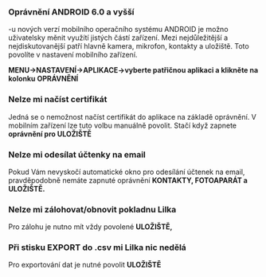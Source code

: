 ### Oprávnění ANDROID 6.0 a vyšší

-u nových verzí mobilního operačního systému ANDROID je možno uživatelsky měnit využítí jistých částí zařízení. Mezi nejdůležitější a nejdiskutovanější patří hlavně kamera, mikrofon, kontakty a uložiště. Toto povolíte v nastavení mobilního zařízení.

**MENU-&gt;NASTAVENÍ-&gt;APLIKACE-&gt;vyberte patřičnou aplikaci a klikněte na kolonku OPRÁVNĚNÍ**



### Nelze mi načíst certifikát

Jedná se o nemožnost načíst certifikát do aplikace na základě oprávnění. V mobilním zařízení lze tuto volbu manuálně povolit. Stačí když zapnete **oprávnění pro ULOŽIŠTĚ**



### **Nelze mi odesílat účtenky na email**

Pokud Vám nevyskočí automatické okno pro odesílání účtenek na email, pravděpodobně nemáte zapnuté oprávnění **KONTAKTY, FOTOAPARÁT a ULOŽIŠTĚ.**



### Nelze mi zálohovat/obnovit pokladnu Lilka

Pro zálohu je nutno mít vždy povolené **ULOŽIŠTĚ,**



### Při stisku EXPORT do .csv mi Lilka nic nedělá

Pro exportování dat je nutné povolit **ULOŽIŠTĚ**

